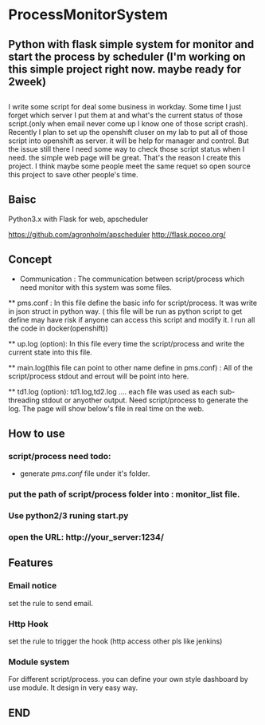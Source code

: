 # ProcessMonitorSystem

Python with flask simple system for monitor and start the process by scheduler
(I'm working on this simple project right now. maybe ready for 2week)
-----

##

I write some script for deal some business in workday. Some time I just forget which server I put them at and what's the current status of those script.(only when email never come up I know one of those script crash). Recently I plan to set up the openshift cluser on my lab to put all of those script into openshift as server. it will be help for manager and control. But the issue still there I need some way to check those script status when I need. the simple web page will be great. That's the reason I create this project. I think maybe some people meet the same requet so open source this project to save other people's time.

## Baisc

Python3.x with Flask for web, apscheduler

https://github.com/agronholm/apscheduler
http://flask.pocoo.org/

## Concept

* Communication : The communication between script/process which need monitor with this system was some files.

** pms.conf : In this file define the basic info for script/process. It was write in json struct in python way. ( this file will be run as python script to get define may have risk if anyone can access this script and modify it. I run all the code in docker(openshift))

** up.log (option):  In this file every time the script/process and write the current state into this file.

** main.log(this file can point to other name define in pms.conf) : All of the script/process stdout and errout will be point into here.

** td1.log (option): td1.log,td2.log .... each file was used as each sub-threading stdout or anyother output. Need script/process to generate the log. The page will show below's file in real time on the web.

##  How to use

### script/process need todo:

* generate *pms.conf* file under it's folder.

### put the path of script/process folder into : monitor_list file.

### Use python2/3 runing start.py

### open the URL: http://your_server:1234/

## Features

### Email notice
set the rule to send email.

### Http Hook
set the rule to trigger the hook (http access other pls like jenkins)

### Module system

For different script/process. you can define your own style dashboard by use module.
It design in very easy way.

## END
